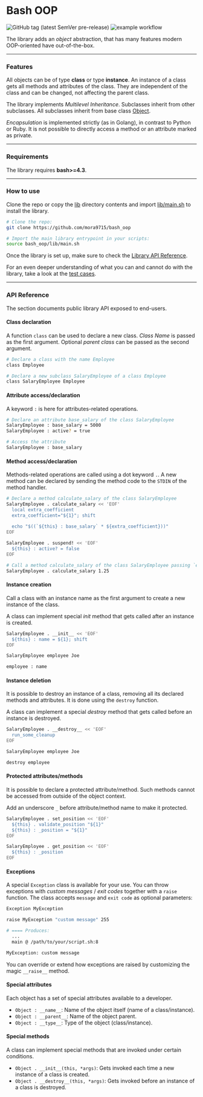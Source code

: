 # Bash OOP
![GitHub tag (latest SemVer pre-release)](https://img.shields.io/github/v/tag/mora9715/bash_oop?include_prereleases&label=Latest%20Version) ![example workflow](https://github.com/mora9715/bash_oop/actions/workflows/main.yml/badge.svg)

The library adds an *object* abstraction, that has many features modern OOP-oriented have out-of-the-box. 

---

### Features
All objects can be of type **class** or type **instance**. An instance of a class gets all methods and attributes of the class. They are independent of the class and can be changed, not affecting the parent class.

The library implements *Multilevel Inheritance*. Subclasses inherit from other subclasses.
All subclasses inherit from base class [Object](./lib/classes/object.sh).

*Encapsulation* is implemented strictly (as in Golang), in contrast to Python or Ruby.
It is not possible to directly access a method or an attribute marked as private.

---

### Requirements
The library requires __bash>=4.3__.

---

### How to use
Clone the repo or copy the [lib](./lib) directory contents and import [lib/main.sh](lib/main.sh) to install the library.
```bash
# Clone the repo:
git clone https://github.com/mora9715/bash_oop

# Import the main library entrypoint in your scripts:
source bash_oop/lib/main.sh
```

Once the library is set up, make sure to check the [Library API Reference](#api-reference).

For an even deeper understanding of what you can and cannot do with the library, take a look at the [test cases](./test/).

---

### API Reference
The section documents public library API exposed to end-users.

#### Class declaration
A function `class` can be used to declare a new class. *Class Name* is passed as the first argument. Optional *parent class* can be passed as the second argument.

```bash
# Declare a class with the name Employee
class Employee

# Declare a new subclass SalaryEmployee of a class Employee
class SalaryEmployee Employee
```

#### Attribute access/declaration
A keyword `:` is here for attributes-related operations. 

```bash
# Declare an attribute base_salary of the class SalaryEmployee
SalaryEmployee : base_salary = 5000
SalaryEmployee : active? = true

# Access the attribute
SalaryEmployee : base_salary
```

#### Method access/declaration
Methods-related operations are called using a dot keyword `.`.
A new method can be declared by sending the method code to the `STDIN` of the method handler.
```bash
# Declare a method calculate_salary of the class SalaryEmployee
SalaryEmployee . calculate_salary << 'EOF'
  local extra_coefficient
  extra_coefficient="${1}"; shift
  
  echo "$((`${this} : base_salary` * ${extra_coefficient}))"
EOF

SalaryEmployee . suspend! << 'EOF'
  ${this} : active? = false
EOF

# Call a method calculate_salary of the class SalaryEmployee passing `extra_coefficient` argument
SalaryEmployee . calculate_salary 1.25
```

#### Instance creation
Call a class with an instance name as the first argument to create a new instance of the class.

A class can implement special _init_ method that gets called after an instance is created. 
```bash
SalaryEmployee . __init__ << 'EOF'
  ${this} : name = ${1}; shift
EOF

SalaryEmployee employee Joe

employee : name
```

#### Instance deletion
It is possible to destroy an instance of a class, removing all its declared methods and attributes. It is done using the `destroy` function.

A class can implement a special _destroy_ method that gets called before an instance is destroyed.

```bash
SalaryEmployee . __destroy__ << 'EOF'
  run_some_cleanup
EOF

SalaryEmployee employee Joe

destroy employee
```

#### Protected attributes/methods
It is possible to declare a protected attribute/method. Such methods cannot be accessed from outside of the object context.

Add an underscore `_` before attribute/method name to make it protected.

```bash
SalaryEmployee . set_position << 'EOF'
  ${this} . validate_position "${1}"
  ${this} : _position = "${1}"
EOF

SalaryEmployee . get_position << 'EOF'
  ${this} : _position
EOF
```

#### Exceptions
A special `Exception` class is available for your use.
You can throw exceptions with _custom messages_ / _exit codes_ together with a `raise` function.
The class accepts `message` and `exit code` as optional parameters:
```bash
Exception MyException

raise MyException "custom message" 255

# ==== Produces:
  ...
  main @ /path/to/your/script.sh:8

MyException: custom message
```

You can override or extend how exceptions are raised by customizing the magic `__raise__` method.

#### Special attributes

Each object has a set of special attributes available to a developer.

* `Object : __name__`: Name of the object itself (name of a class/instance).
* `Object : __parent__`: Name of the object parent.
* `Object : __type__`: Type of the object (class/instance).

#### Special methods

A class can implement special methods that are invoked under certain conditions.

* `Object . __init__(this, *args)`: Gets invoked each time a new instance of a class is created.
* `Object . __destroy__(this, *args)`: Gets invoked before an instance of a class is destroyed.
